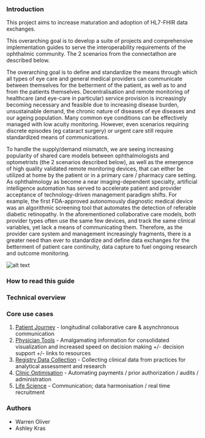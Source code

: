 ### Introduction
This project aims to increase maturation and adoption of HL7-FHIR data exchanges.

This overarching goal is to develop a suite of projects and comprehensive implementation guides to serve the interoperability requirements of the ophthalmic community. The 2 scenarios from the connectathon are described below.

The overarching goal is to define and standardize the means through which all types of eye care and general medical providers can communicate between themselves for the betterment of the patient, as well as to and from the patients themselves. Decentralisation and remote monitoring of healthcare (and eye-care in particular) service provision is increasingly becoming necessary and feasible due to increasing disease burden, unsustainable demand, the chronic nature of diseases of eye diseases and our ageing population. Many common eye conditions can be effectively managed with low acuity monitoring. However, even scenarios requiring discrete episodes (eg cataract surgery) or urgent care still require standardized means of communications.

To handle the supply/demand mismatch, we are seeing increasing popularity of shared care models between ophthalmologists and optometrists (the 2 scenarios described below), as well as the emergence of high quality validated remote monitoring devices, that can either be utilized at home by the patient or in a primary care / pharmacy care setting. As ophthalmology as become a near imaging-dependent specialty, artificial intelligence automation has served to accelerate patient and provider acceptance of technology-driven management paradigm shifts. For example, the first FDA-approved autonomously diagnostic medical device was an algorithmic screening tool that automates the detection of referable diabetic retinopathy. In the aforementioned collaborative care models, both provider types often use the same few devices, and track the same clinical variables, yet lack a means of communicating them. Therefore, as the provider care system and management increasingly fragments, there is a greater need than ever to standardize and define data exchanges for the betterment of patient care continuity, data capture to fuel ongoing research and outcome monitoring.

![alt text](images/IG_image__homepage.jpg "Logo Title Text 1")

### How to read this guide

### Technical overview

### Core use cases

1. [Patient Journey](patient_journey.html) -  longitudinal collaborative care & asynchronous communication
2. [Physician Tools](physician_tools.html) -  Amalgamating information for consolidated visualization and increased speed on decision making +/- decision support +/- links to resources
3. [Registry Data Collection](registry.html) - Collecting clinical data from practices for analytical assessment and research
4. [Clinic Optimisation](clinic_optimisation.html) - Automating payments / prior authorization / audits / administration
5. [Life Science](life_science.html) - Communication; data harmonisation / real time recruitment

### Authors

- Warren Oliver
- Ashley Kras

